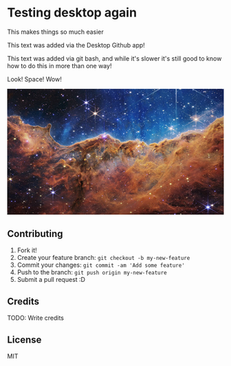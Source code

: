 # Testing desktop again

This makes things so much easier

This text was added via the Desktop Github app!

This text was added via git bash, and while it's slower it's still good to know how to do this in more than one way!

Look! Space! Wow!

![space](Banner.jpg "James Webb Nebula Image")

## Contributing

1. Fork it!
2. Create your feature branch: `git checkout -b my-new-feature`
3. Commit your changes: `git commit -am 'Add some feature'`
4. Push to the branch: `git push origin my-new-feature`
5. Submit a pull request :D

## Credits

TODO: Write credits

## License

MIT
